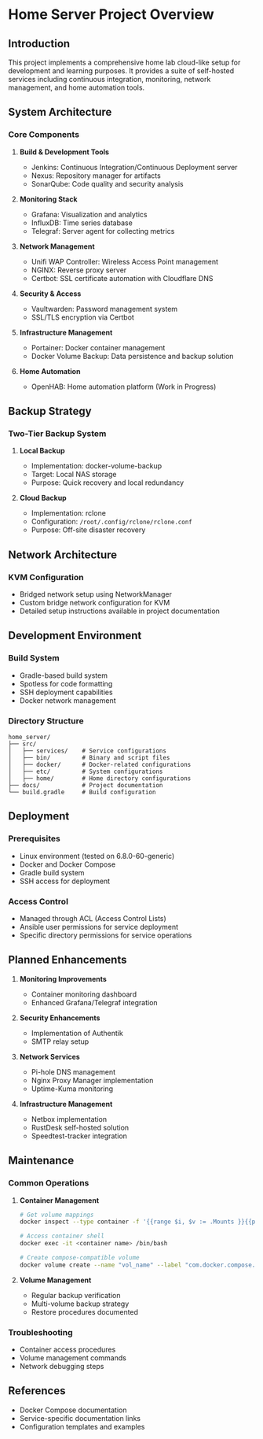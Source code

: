 # Home Server Project Overview

## Introduction
This project implements a comprehensive home lab cloud-like setup for development and learning purposes. It provides a suite of self-hosted services including continuous integration, monitoring, network management, and home automation tools.

## System Architecture

### Core Components
1. **Build & Development Tools**
   - Jenkins: Continuous Integration/Continuous Deployment server
   - Nexus: Repository manager for artifacts
   - SonarQube: Code quality and security analysis

2. **Monitoring Stack**
   - Grafana: Visualization and analytics
   - InfluxDB: Time series database
   - Telegraf: Server agent for collecting metrics

3. **Network Management**
   - Unifi WAP Controller: Wireless Access Point management
   - NGINX: Reverse proxy server
   - Certbot: SSL certificate automation with Cloudflare DNS

4. **Security & Access**
   - Vaultwarden: Password management system
   - SSL/TLS encryption via Certbot

5. **Infrastructure Management**
   - Portainer: Docker container management
   - Docker Volume Backup: Data persistence and backup solution

6. **Home Automation**
   - OpenHAB: Home automation platform (Work in Progress)

## Backup Strategy

### Two-Tier Backup System
1. **Local Backup**
   - Implementation: docker-volume-backup
   - Target: Local NAS storage
   - Purpose: Quick recovery and local redundancy

2. **Cloud Backup**
   - Implementation: rclone
   - Configuration: `/root/.config/rclone/rclone.conf`
   - Purpose: Off-site disaster recovery

## Network Architecture

### KVM Configuration
- Bridged network setup using NetworkManager
- Custom bridge network configuration for KVM
- Detailed setup instructions available in project documentation

## Development Environment

### Build System
- Gradle-based build system
- Spotless for code formatting
- SSH deployment capabilities
- Docker network management

### Directory Structure
```
home_server/
├── src/
│   ├── services/    # Service configurations
│   ├── bin/         # Binary and script files
│   ├── docker/      # Docker-related configurations
│   ├── etc/         # System configurations
│   ├── home/        # Home directory configurations
├── docs/            # Project documentation
└── build.gradle     # Build configuration
```

## Deployment

### Prerequisites
- Linux environment (tested on 6.8.0-60-generic)
- Docker and Docker Compose
- Gradle build system
- SSH access for deployment

### Access Control
- Managed through ACL (Access Control Lists)
- Ansible user permissions for service deployment
- Specific directory permissions for service operations

## Planned Enhancements
1. **Monitoring Improvements**
   - Container monitoring dashboard
   - Enhanced Grafana/Telegraf integration

2. **Security Enhancements**
   - Implementation of Authentik
   - SMTP relay setup

3. **Network Services**
   - Pi-hole DNS management
   - Nginx Proxy Manager implementation
   - Uptime-Kuma monitoring

4. **Infrastructure Management**
   - Netbox implementation
   - RustDesk self-hosted solution
   - Speedtest-tracker integration

## Maintenance

### Common Operations
1. **Container Management**
   ```bash
   # Get volume mappings
   docker inspect --type container -f '{{range $i, $v := .Mounts }}{{printf "%v\n" $v}}{{end}}' <container_id>

   # Access container shell
   docker exec -it <container name> /bin/bash

   # Create compose-compatible volume
   docker volume create --name "vol_name" --label "com.docker.compose.project=container_name"
   ```

2. **Volume Management**
   - Regular backup verification
   - Multi-volume backup strategy
   - Restore procedures documented

### Troubleshooting
- Container access procedures
- Volume management commands
- Network debugging steps

## References
- Docker Compose documentation
- Service-specific documentation links
- Configuration templates and examples 